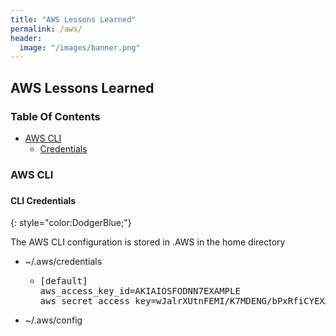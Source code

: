 ```yaml
---
title: "AWS Lessons Learned"
permalink: /aws/
header:
  image: "/images/banner.png"
---
```


## AWS Lessons Learned

### Table Of Contents
* <a href="#CLI"> AWS CLI</a>
  * <a href="#Credentials"> Credentials </a>

<h3 id="CLI"> AWS CLI <h3>
<h4 id="Credentials"> CLI Credentials </h4>
{: style="color:DodgerBlue;"}

The AWS CLI configuration is stored in .AWS in the home directory

* ~/.aws/credentials
  * <pre>
    [default]
    aws_access_key_id=AKIAIOSFODNN7EXAMPLE
    aws_secret_access_key=wJalrXUtnFEMI/K7MDENG/bPxRfiCYEXAMPLEKEY"
    </pre>
* ~/.aws/config